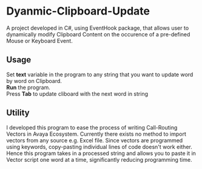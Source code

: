 # Dyanmic-Clipboard-Update
A project developed in C#, using EventHook package, that allows user to dynamically modify Clipboard Content on the occurence of a pre-defined Mouse or Keyboard Event.

<h2>Usage</h2>
Set <b>text</b> variable in the program to any string that you want to update word by word on Clipboard. <br>
<b>Run</b> the program.<br> Press <b>Tab</b> to update cliboard with the next word in string

<h2>Utility</h2>
I developed this program to ease the process of writing Call-Routing Vectors in Avaya Ecosystem. Currently there exists no method to 
import vectors from any source e.g. Excel file. Since vectors are programmed using keywords, copy-pasting individual lines of code doesn't work either.
Hence this program takes in a processed string and allows you to paste it in Vector script one word at a time, significantly reducing 
programming time.

